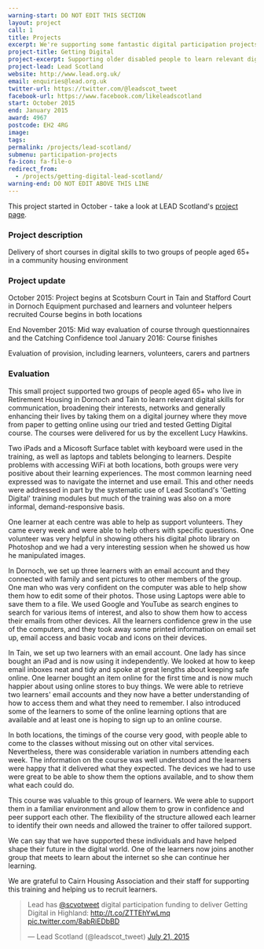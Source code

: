 ```yaml
---
warning-start: DO NOT EDIT THIS SECTION
layout: project
call: 1
title: Projects
excerpt: We're supporting some fantastic digital participation projects. Here are their stories.
project-title: Getting Digital
project-excerpt: Supporting older disabled people to learn relevant digital skills within a community housing environment.
project-lead: Lead Scotland
website: http://www.lead.org.uk/
email: enquiries@lead.org.uk
twitter-url: https://twitter.com/@leadscot_tweet
facebook-url: https://www.facebook.com/likeleadscotland
start: October 2015
end: January 2015
award: 4967
postcode: EH2 4RG
image:
tags:
permalink: /projects/lead-scotland/
submenu: participation-projects
fa-icon: fa-file-o
redirect_from:
  - /projects/getting-digital-lead-scotland/
warning-end: DO NOT EDIT ABOVE THIS LINE
---
```


This project started in October - take a look at LEAD Scotland's <a href="http://www.getconnectedandlead.org.uk/show.php?contentid=179">project page</a>.


### Project description

Delivery of short courses in digital skills to two groups of people aged 65+ in a community housing environment

### Project update

October 2015: Project begins at Scotsburn Court in Tain and Stafford Court in Dornoch
Equipment purchased and learners and volunteer helpers recruited
Course begins in both locations

End November 2015: Mid way evaluation of course through questionnaires and the Catching Confidence tool
January 2016: Course finishes

Evaluation of provision, including learners, volunteers, carers and partners

### Evaluation

This small project supported two groups of people aged 65+ who live in Retirement Housing in Dornoch and Tain to learn relevant digital skills for communication, broadening their interests, networks and generally enhancing their lives by taking them on a digital journey where they move from paper to getting online using our tried and tested Getting Digital course. The courses were delivered for us by the excellent Lucy Hawkins.

Two iPads and a Micosoft Surface tablet with keyboard were used in the training, as well as laptops and tablets belonging to learners. Despite problems with accessing WiFi at both locations, both groups were very positive about their learning experiences. The most common learning need expressed was to navigate the internet and use email. This and other needs were addressed in part by the systematic use of Lead Scotland's 'Getting Digital' training modules but much of the training was also on a more informal, demand-responsive basis.

One learner at each centre was able to help as support volunteers. They came every week and were able to help others with specific questions. One volunteer was very helpful in showing others his digital photo library on Photoshop and we had a very interesting session when he showed us how he manipulated images.

In Dornoch, we set up three learners with an email account and they connected with family and sent pictures to other members of the group.  One man who was very confident on the computer was able to help show them how to edit some of their photos.  Those using Laptops were able to save them to a file.  We used Google and YouTube as search engines to search for various items of interest, and also to show them how to access their emails from other devices.  All the learners confidence grew in the use of the computers, and they took away some printed information on email set up, email access and basic vocab and icons on their devices.

In Tain, we set up two learners with an email account.  One lady has since bought an iPad and is now using it independently.  We looked at how to keep email inboxes neat and tidy and spoke at great lengths about keeping safe online.  One learner bought an item online for the first time and is now much happier about using online stores to buy things.  We were able to retrieve two learners' email accounts and they now have a better understanding of how to access them and what they need to remember. I also introduced some of the learners to some of the online learning options that are available and at least one is hoping to sign up to an online course.

In both locations, the timings of the course very good, with people able to come to the classes without missing out on other vital services. Nevertheless, there was considerable variation in numbers attending each week. The information on the course was well understood and the learners were happy that it delivered what they expected. The devices we had to use were great to be able to show them the options available, and to show them what each could do.

This course was valuable to this group of learners.  We were able to support them in a familiar environment and allow them to grow in confidence and peer support each other. The flexibility of the structure allowed each learner to identify their own needs and allowed the trainer to offer tailored support.

We can say that we have supported these individuals and have helped shape their future in the digital world. One of the learners now joins another group that meets to learn about the internet so she can continue her learning.

We are grateful to Cairn Housing Association and their staff for supporting this training and helping us to recruit learners.

<blockquote class="twitter-tweet" lang="en"><p lang="en" dir="ltr">Lead has <a href="https://twitter.com/scvotweet">@scvotweet</a> digital participation funding to deliver Getting Digital in Highland: <a href="http://t.co/ZTTEhYwLmq">http://t.co/ZTTEhYwLmq</a> <a href="http://t.co/8abRiEDbBD">pic.twitter.com/8abRiEDbBD</a></p>&mdash; Lead Scotland (@leadscot_tweet) <a href="https://twitter.com/leadscot_tweet/status/623499162529697792">July 21, 2015</a></blockquote>
<script async src="//platform.twitter.com/widgets.js" charset="utf-8"></script>
